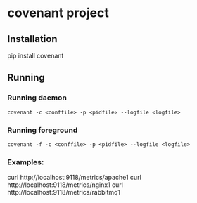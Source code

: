 # covenant project

## Installation

pip install covenant

## Running

### Running daemon

`covenant -c <conffile> -p <pidfile> --logfile <logfile>`

### Running foreground

`covenant -f -c <conffile> -p <pidfile> --logfile <logfile>`

### Examples:

curl http://localhost:9118/metrics/apache1
curl http://localhost:9118/metrics/nginx1
curl http://localhost:9118/metrics/rabbitmq1
